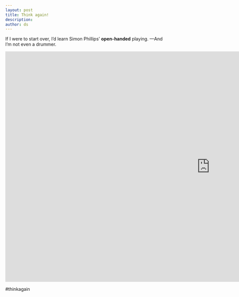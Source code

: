 ```yaml
---
layout: post
title: Think again!
description:
author: ds
---
```


If I were to start over, I’d learn Simon Phillips’ __open-handed__ playing.
—And I’m not even a drummer.

<iframe width="1280" height="720" src="https://www.youtube-nocookie.com/embed/o1jPudE8eRE?rel=0&amp;showinfo=0" frameborder="0" allowfullscreen></iframe>

\#thinkagain
